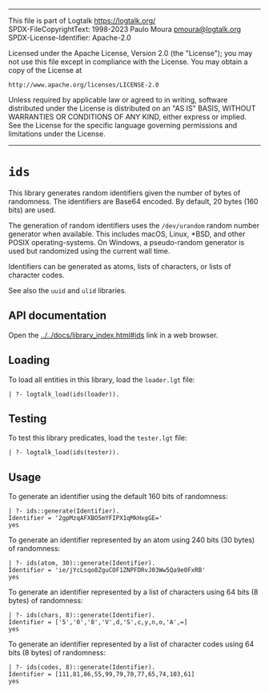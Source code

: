 ________________________________________________________________________

This file is part of Logtalk <https://logtalk.org/>  
SPDX-FileCopyrightText: 1998-2023 Paulo Moura <pmoura@logtalk.org>  
SPDX-License-Identifier: Apache-2.0

Licensed under the Apache License, Version 2.0 (the "License");
you may not use this file except in compliance with the License.
You may obtain a copy of the License at

    http://www.apache.org/licenses/LICENSE-2.0

Unless required by applicable law or agreed to in writing, software
distributed under the License is distributed on an "AS IS" BASIS,
WITHOUT WARRANTIES OR CONDITIONS OF ANY KIND, either express or implied.
See the License for the specific language governing permissions and
limitations under the License.
________________________________________________________________________


`ids`
=====

This library generates random identifiers given the number of bytes of
randomness. The identifiers are Base64 encoded. By default, 20 bytes (160
bits) are used.

The generation of random identifiers uses the `/dev/urandom` random number
generator when available. This includes macOS, Linux, *BSD, and other POSIX
operating-systems. On Windows, a pseudo-random generator is used but
randomized using the current wall time. 

Identifiers can be generated as atoms, lists of characters, or lists of
character codes.

See also the `uuid` and `ulid` libraries.


API documentation
-----------------

Open the [../../docs/library_index.html#ids](../../docs/library_index.html#ids)
link in a web browser.


Loading
-------

To load all entities in this library, load the `loader.lgt` file:

	| ?- logtalk_load(ids(loader)).


Testing
-------

To test this library predicates, load the `tester.lgt` file:

	| ?- logtalk_load(ids(tester)).


Usage
-----

To generate an identifier using the default 160 bits of randomness:

	| ?- ids::generate(Identifier).
	Identifier = '2gpMzqAFXBO5mYFIPX1qMkHxgGE='
	yes

To generate an identifier represented by an atom using 240 bits (30 bytes)
of randomness:

	| ?- ids(atom, 30)::generate(Identifier).
	Identifier = 'ie/jYcLsqo8ZguCOF1ZNPFDRvJ03Ww5Qa9e0FxRB'
	yes

To generate an identifier represented by a list of characters using 64 bits
(8 bytes) of randomness:

	| ?- ids(chars, 8)::generate(Identifier).
	Identifier = ['5','0','8','V',d,'S',c,y,n,o,'A',=]
	yes

To generate an identifier represented by a list of character codes using 64
bits (8 bytes) of randomness:

	| ?- ids(codes, 8)::generate(Identifier).
	Identifier = [111,81,86,55,99,79,70,77,65,74,103,61]
	yes
